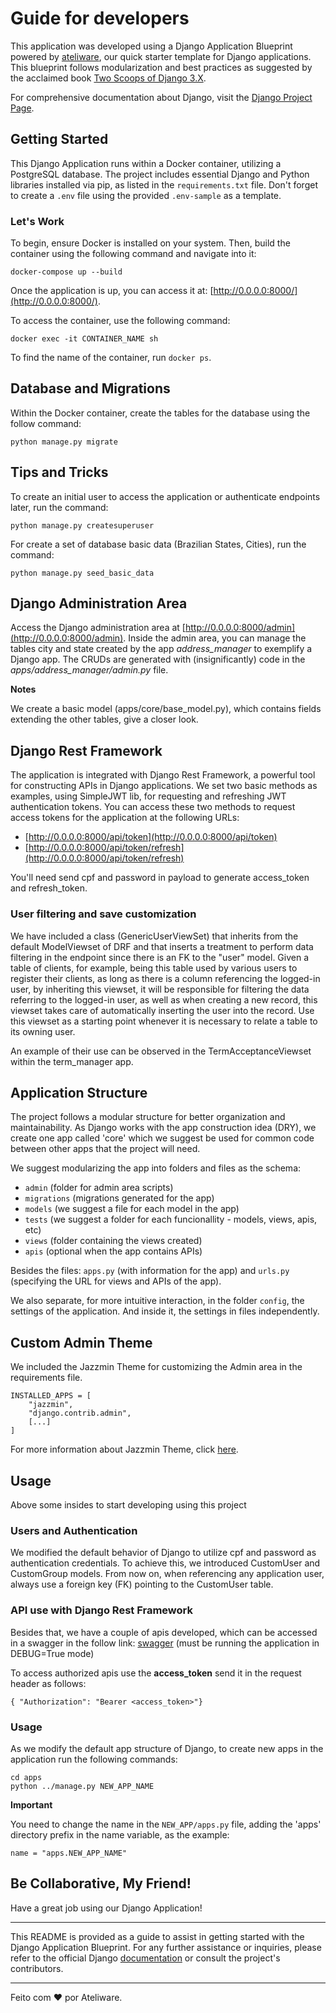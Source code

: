 # Guide for developers

This application was developed using a Django Application Blueprint powered by [ateliware](https://ateliware.com), our quick starter template for Django applications. This blueprint follows modularization and best practices as suggested by the acclaimed book [Two Scoops of Django 3.X](https://www.feldroy.com/books/two-scoops-of-django-3-x).

For comprehensive documentation about Django, visit the [Django Project Page](https://www.djangoproject.com/).

## Getting Started

This Django Application runs within a Docker container, utilizing a PostgreSQL database. The project includes essential Django and Python libraries installed via pip, as listed in the `requirements.txt` file. Don't forget to create a `.env` file using the provided `.env-sample` as a template.

### Let's Work

To begin, ensure Docker is installed on your system. Then, build the container using the following command and navigate into it:


```
docker-compose up --build
```


Once the application is up, you can access it at: [http://0.0.0.0:8000/](http://0.0.0.0:8000/).

To access the container, use the following command:


```
docker exec -it CONTAINER_NAME sh
```

To find the name of the container, run `docker ps`.

## Database and Migrations

Within the Docker container, create the tables for the database using the follow command:


```
python manage.py migrate
```

## Tips and Tricks

To create an initial user to access the application or authenticate endpoints later, run the command:

```
python manage.py createsuperuser
```
For create a set of database basic data (Brazilian States, Cities), run the command:
```
python manage.py seed_basic_data
```


## Django Administration Area

Access the Django administration area at [http://0.0.0.0:8000/admin](http://0.0.0.0:8000/admin). Inside the admin area, you can manage the tables city and state created by the app *address_manager* to exemplify a Django app. The CRUDs are generated with (insignificantly) code in the *apps/address_manager/admin.py* file.

**Notes**

We create a basic model (apps/core/base_model.py), which contains fields extending the other tables, give a closer look.

## Django Rest Framework

The application is integrated with Django Rest Framework, a powerful tool for constructing APIs in Django applications. We set two basic methods as examples, using SimpleJWT lib, for requesting and refreshing JWT authentication tokens. You can access these two methods to request access tokens for the application at the following URLs:

- [http://0.0.0.0:8000/api/token](http://0.0.0.0:8000/api/token)
- [http://0.0.0.0:8000/api/token/refresh](http://0.0.0.0:8000/api/token/refresh)

You'll need send cpf and password in payload to generate access_token and refresh_token.


### User filtering and save customization
We have included a class (GenericUserViewSet) that inherits from the default ModelViewset of DRF and that inserts a treatment to perform data filtering in the endpoint since there is an FK to the "user" model. Given a table of clients, for example, being this table used by various users to register their clients, as long as there is a column referencing the logged-in user, by inheriting this viewset, it will be responsible for filtering the data referring to the logged-in user, as well as when creating a new record, this viewset takes care of automatically inserting the user into the record. Use this viewset as a starting point whenever it is necessary to relate a table to its owning user.

An example of their use can be observed in the TermAcceptanceViewset within the term_manager app.

## Application Structure

The project follows a modular structure for better organization and maintainability. As Django works with the app construction idea (DRY), we create one app called 'core' which we suggest be used for common code between other apps that the project will need.

We suggest modularizing the app into folders and files as the schema:
- `admin` (folder for admin area scripts)
- `migrations` (migrations generated for the app)
- `models` (we suggest a file for each model in the app)
- `tests` (we suggest a folder for each funcionallity - models, views, apis, etc)
- `views` (folder containing the views created)
- `apis` (optional when the app contains APIs)

Besides the files: `apps.py` (with information for the app) and `urls.py` (specifying the URL for views and APIs of the app).

We also separate, for more intuitive interaction, in the folder `config`, the settings of the application. And inside it, the settings in files independently.

## Custom Admin Theme

We included the Jazzmin Theme for customizing the Admin area in the requirements file.

```
INSTALLED_APPS = [
    "jazzmin",
    "django.contrib.admin",
    [...]
]
```

For more information about Jazzmin Theme, click [here](https://django-jazzmin.readthedocs.io/).

## Usage

Above some insides to start developing using this project

### Users and Authentication
We modified the default behavior of Django to utilize cpf and password as authentication credentials. To achieve this, we introduced CustomUser and CustomGroup models. From now on, when referencing any application user, always use a foreign key (FK) pointing to the CustomUser table.


### API use with Django Rest Framework

Besides that, we have a couple of apis developed, which can be accessed in a swagger in the follow link:
[swagger](http://0.0.0.0/api/swagger) (must be running the application in DEBUG=True mode)

To access authorized apis use the **access_token** send it in the request header as follows:
```
{ "Authorization": "Bearer <access_token>"}
```

### Usage

As we modify the default app structure of Django, to create new apps in the application run the following commands:


```
cd apps
python ../manage.py NEW_APP_NAME
```

**Important**

You need to change the name in the `NEW_APP/apps.py` file, adding the 'apps' directory prefix in the name variable, as the example:

```
name = "apps.NEW_APP_NAME"
```


## Be Collaborative, My Friend!

Have a great job using our Django Application!

---
This README is provided as a guide to assist in getting started with the Django Application Blueprint. For any further assistance or inquiries, please refer to the official Django [documentation](https://docs.djangoproject.com/en/5.0/) or consult the project's contributors.

---

Feito com ♥ por Ateliware.
